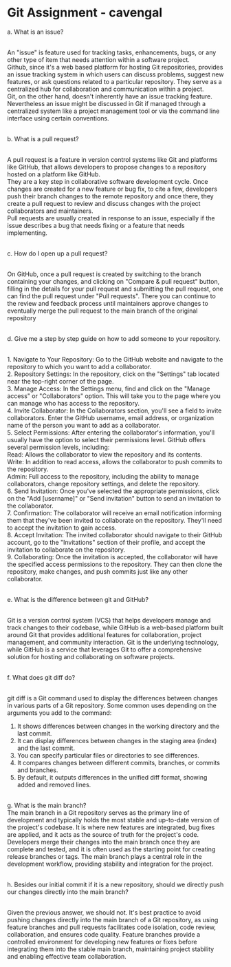 # Git Assignment - cavengal

a. What is an issue?

<br>An "issue" is feature used for tracking tasks, enhancements, bugs, or any other type of item that needs attention within a software project.<br>
Github, since it's a web based platform for hosting Git repositories, provides an issue tracking system in which users can discuss problems, suggest new features, or ask questions related to a particular repository. They serve as a centralized hub for collaboration and communication within a project.<br>
Git, on the other hand, doesn't inherently have an issue tracking feature. Nevertheless an issue might be discussed in Git if managed through a centralized system like a project management tool or via the command line interface using certain conventions.<br><br>

b. What is a pull request?

<br>A pull request is a feature in version control systems like Git and platforms like GitHub, that allows developers to propose changes to a repository hosted on a platform like GitHub.<br>
They are a key step in collaborative software development cycle. Once changes are created for a new feature or bug fix, to cite a few, developers push their branch changes to the remote repository and once there, they create a pull request to review and discuss changes with the project collaborators and maintainers.<br> 
Pull requests are usually created in response to an issue, especially if the issue describes a bug that needs fixing or a feature that needs implementing.<br> <br>

c. How do I open up a pull request?

<br> On GitHub, once a pull request is created by switching to the branch containing your changes, and clicking on "Compare & pull request" button, filling in the details for your pull request and submitting the pull request, one can find the pull request under "Pull requests". There you can continue to the review and feedback process until maintainers approve changes to eventually merge the pull request to the main branch of the original repository <br><br>

d. Give me a step by step guide on how to add someone to your repository.

<br>1. Navigate to Your Repository: Go to the GitHub website and navigate to the repository to which you want to add a collaborator.<br>
2. Repository Settings: In the repository, click on the "Settings" tab located near the top-right corner of the page.<br>
3. Manage Access: In the Settings menu, find and click on the "Manage access" or "Collaborators" option. This will take you to the page where you can manage who has access to the repository.<br>
4. Invite Collaborator: In the Collaborators section, you'll see a field to invite collaborators. Enter the GitHub username, email address, or organization name of the person you want to add as a collaborator.<br>
5. Select Permissions: After entering the collaborator's information, you'll usually have the option to select their permissions level. GitHub offers several permission levels, including:<br>
Read: Allows the collaborator to view the repository and its contents.<br>
Write: In addition to read access, allows the collaborator to push commits to the repository.<br>
Admin: Full access to the repository, including the ability to manage collaborators, change repository settings, and delete the repository.<br>
6. Send Invitation: Once you've selected the appropriate permissions, click on the "Add [username]" or "Send invitation" button to send an invitation to the collaborator. <br>
7. Confirmation: The collaborator will receive an email notification informing them that they've been invited to collaborate on the repository. They'll need to accept the invitation to gain access.<br>
8. Accept Invitation: The invited collaborator should navigate to their GitHub account, go to the "Invitations" section of their profile, and accept the invitation to collaborate on the repository.<br>
9. Collaborating: Once the invitation is accepted, the collaborator will have the specified access permissions to the repository. They can then clone the repository, make changes, and push commits just like any other collaborator.<br><br>

e. What is the difference between git and GitHub?

<br>Git is a version control system (VCS) that helps developers manage and track changes to their codebase, while GitHub is a web-based platform built around Git that provides additional features for collaboration, project management, and community interaction. Git is the underlying technology, while GitHub is a service that leverages Git to offer a comprehensive solution for hosting and collaborating on software projects. <br><br>

f. What does git diff do?

<br>git diff is a Git command used to display the differences between changes in various parts of a Git repository. Some common uses depending on the arguments you add to the command:<br>
1. It shows differences between changes in the working directory and the last commit.<br>
2. It can display differences between changes in the staging area (index) and the last commit.<br>
3. You can specify particular files or directories to see differences.<br>
4. It compares changes between different commits, branches, or commits and branches.<br>
5. By default, it outputs differences in the unified diff format, showing added and removed lines.<br><br>

g. What is the main branch?
<br> The main branch in a Git repository serves as the primary line of development and typically holds the most stable and up-to-date version of the project's codebase. It is where new features are integrated, bug fixes are applied, and it acts as the source of truth for the project's code. Developers merge their changes into the main branch once they are complete and tested, and it is often used as the starting point for creating release branches or tags. The main branch plays a central role in the development workflow, providing stability and integration for the project.<br><br>

h. Besides our initial commit if it is a new repository, should we directly push our changes directly into the main branch?

<br>Given the previous answer, we should not. It's best practice to avoid pushing changes directly into the main branch of a Git repository, as using feature branches and pull requests facilitates code isolation, code review, collaboration, and ensures code quality. Feature branches provide a controlled environment for developing new features or fixes before integrating them into the stable main branch, maintaining project stability and enabling effective team collaboration.
